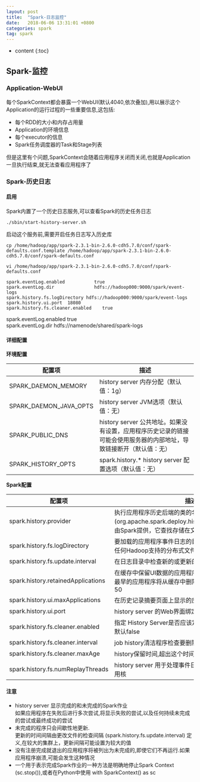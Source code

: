 ```yaml
---
layout: post
title:  "Spark-日志监控"
date:   2018-06-06 13:31:01 +0800
categories: spark
tag: spark
---
```


* content
{:toc}


##   Spark-监控  

### Application-WebUI  

每个SparkContext都会暴露一个WebUI(默认4040,依次叠加),用以展示这个Application的运行过程的一些重要信息,这包括:  
* 每个RDD的大小和内存占用量  
* Application的环境信息  
* 每个executor的信息  
* Spark任务调度器的Task和Stage列表  

但是这里有个问题,SparkContext会随着应用程序关闭而关闭,也就是Application一旦执行结束,就无法查看应用程序了  

### Spark-历史日志  

#### 启用  

Spark内置了一个历史日志服务,可以查看Spark的历史任务日志  

```shell
./sbin/start-history-server.sh
```

启动这个服务前,需要开启任务日志写入历史库  

```shell
cp /home/hadoop/app/spark-2.3.1-bin-2.6.0-cdh5.7.0/conf/spark-defaults.conf.template /home/hadoop/app/spark-2.3.1-bin-2.6.0-cdh5.7.0/conf/spark-defaults.conf

vi /home/hadoop/app/spark-2.3.1-bin-2.6.0-cdh5.7.0/conf/spark-defaults.conf

spark.eventLog.enabled           true
spark.eventLog.dir               hdfs://hadoop000:9000/spark/event-logs
spark.history.fs.logDirectory hdfs://hadoop000:9000/spark/event-logs
spark.history.ui.port  18080
spark.history.fs.cleaner.enabled	true

```



spark.eventLog.enabled true  
spark.eventLog.dir hdfs://namenode/shared/spark-logs  

#### 详细配置  

**环境配置**  

|配置项 |描述|
|---|---|
|SPARK_DAEMON_MEMORY|history server 内存分配（默认值：1g）|
|SPARK_DAEMON_JAVA_OPTS|history server JVM选项（默认值：无）|
|SPARK_PUBLIC_DNS|history server 公共地址。如果没有设置，应用程序历史记录的链接可能会使用服务器的内部地址，导致链接断开（默认值：无）|
|SPARK_HISTORY_OPTS|spark.history.* history server 配置选项（默认值：无）|

**Spark配置**  

|配置项 |描述|
|---|---|
|spark.history.provider|执行应用程序历史后端的类的名称.目前只有一个实现(org.apache.spark.deploy.history.FsHistoryProvider)，由Spark提供，它查找存储在文件系统中的应用程序日志|
|spark.history.fs.logDirectory|要加载的应用程序事件日志的目录.可以是本地文件系统或任何Hadoop支持的分布式文件系统|
|spark.history.fs.update.interval|在日志目录中检查新的或更新的日志间隔区间.默认10S|
|spark.history.retainedApplications|在缓存中保留UI数据的应用程序数量.如果超出此上限，则最早的应用程序将从缓存中删除(删除后从磁盘读取) 默认50 |
|spark.history.ui.maxApplications|在历史记录摘要页面上显示的应用程序数量 默认Int.Max |
|spark.history.ui.port|history server 的Web界面绑定的端口 默认18080|
|spark.history.fs.cleaner.enabled|指定 History Server是否应该定期从存储中清除事件日志 默认false|
|spark.history.fs.cleaner.interval|job history清洁程序检查要删除的文件的时间间隔 默认1d|
|spark.history.fs.cleaner.maxAge|history保留时间,超出这个时间江北清洁程序删除 默认7d|
|spark.history.fs.numReplayThreads |history server 用于处理事件日志的线程数 默认25%的可用核 |

#### 注意  

* history server 显示完成的和未完成的Spark作业  
如果应用程序在失败后进行多次尝试,将显示失败的尝试,以及任何持续未完成的尝试或最终成功的尝试  
* 未完成的程序只会间歇性地更新.  
更新的时间间隔由更改文件的检查间隔 (spark.history.fs.update.interval) 定义,在较大的集群上，更新间隔可能设置为较大的值  
* 没有注册完成就退出的应用程序将被列出为未完成的,即使它们不再运行.如果应用程序崩溃,可能会发生这种情况  
* 一个用于表示完成Spark作业的一种方法是明确地停止Spark Context (sc.stop()),或者在Python中使用 with SparkContext() as sc


